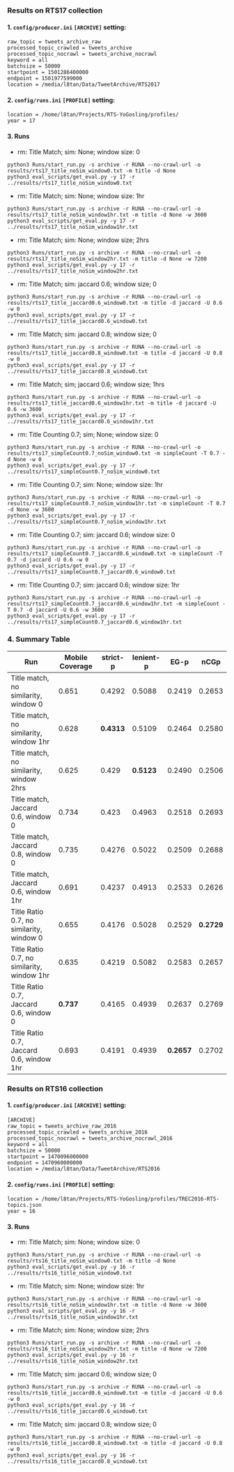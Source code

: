 ### Results on RTS17 collection

#### 1. ```config/producer.ini``` ```[ARCHIVE]``` setting:
```commandline
raw_topic = tweets_archive_raw
processed_topic_crawled = tweets_archive
processed_topic_nocrawl = tweets_archive_nocrawl
keyword = all
batchsize = 50000
startpoint = 1501286400000
endpoint = 1501977599000
location = /media/l8tan/Data/TweetArchive/RTS2017
```

#### 2. ```config/runs.ini``` ```[PROFILE]``` setting:
```
location = /home/l8tan/Projects/RTS-YoGosling/profiles/
year = 17
```
#### 3. Runs

* rm: Title Match; sim: None; window size: 0
```commandline
python3 Runs/start_run.py -s archive -r RUNA --no-crawl-url -o results/rts17_title_noSim_window0.txt -m title -d None
python3 eval_scripts/get_eval.py -y 17 -r ../results/rts17_title_noSim_window0.txt
```
[//]: # (Mobile Assessment Results: )
[//]: # (run                                     	topic	relevant	redundant	not_relevant	unjudgedtotal_length	coverage	mean_latency	median_latency	strict-p	lenient-p	online_utilitystrict	online_utilitylenient)
[//]: # ('RunA	All	1359	252	1555	911	2610	0.651	1.0	1.0	**0.4292**	**0.5088**	-448	56')
[//]: # (Batch Assessment Results:)
[//]: # ('runtag	topic	EGp   	EG1   	nCGp  	nCG1  	GMP.33    	GMP.50    	GMP.66    	mean_latency   	median_latency 	total_length')
[//]: # ('RunA	All  	**0.2419**	0.2193	**0.2653**	0.2426	-0.4261   	-0.2619   	-0.1074   	24617.2        1.0            	857')


* rm: Title Match; sim: None; window size: 1hr

```commandline
python3 Runs/start_run.py -s archive -r RUNA --no-crawl-url -o results/rts17_title_noSim_window1hr.txt -m title -d None -w 3600
python3 eval_scripts/get_eval.py -y 17 -r ../results/rts17_title_noSim_window1hr.txt
```
[//]: # (Mobile Assessment Results: )

[//]: # (run                                     	topic	relevant	redundant	not_relevant	unjudged	total_length	coverage	mean_latency	median_latency	strict-p	lenient-p	online_utilitystrict	online_utilitylenient)

[//]: # (RUNA	All	1112	205	1261	816	2192	0.628	1.0	1.0	**0.4313**	**0.5109**	-354	56')

[//]: # (Batch Assessment Results:)

[//]: # ('runtag	topic	EGp   	EG1   	nCGp  	nCG1  	GMP.33    	GMP.50    	GMP.66    	mean_latency   	median_latency 	total_length')

[//]: # ('RUNA	All  	**0.2464**	0.2222	**0.2580**	0.2338	-0.3202   	-0.1891   	-0.0657   	28314.6        	1.0            	691')

* rm: Title Match; sim: None; window size; 2hrs

```commandline
python3 Runs/start_run.py -s archive -r RUNA --no-crawl-url -o results/rts17_title_noSim_window2hr.txt -m title -d None -w 7200
python3 eval_scripts/get_eval.py -y 17 -r ../results/rts17_title_noSim_window2hr.txt
```
[//]: # (Mobile Assessment Results: )

[//]: # ('run                                     	topic	relevant	redundant	not_relevant	unjudged	total_length	coverage	mean_latency	median_latency	strict-p	lenient-p	online_utilitystrict	online_utilitylenient)

[//]: # ('RUNA	All	928	180	1055	697	1858	0.625	1.0	1.0	**0.429**	**0.5123**	-307	53')
[//]: # (Batch Assessment Results:)

[//]: # ('runtag	topic	EGp   	EG1   	nCGp  	nCG1  	GMP.33    	GMP.50    	GMP.66    	mean_latency   	median_latency 	total_length')

[//]: # ('RUNA	All  	**0.2490**	0.2257	**0.2506**	0.2273	-0.2461   	-0.1385   	-0.0373   	40151.1        	1.0            	571')


* rm: Title Match; sim: jaccard 0.6; window size; 0

```commandline
python3 Runs/start_run.py -s archive -r RUNA --no-crawl-url -o results/rts17_title_jaccard0.6_window0.txt -m title -d jaccard -U 0.6 -w 0
python3 eval_scripts/get_eval.py -y 17 -r ../results/rts17_title_jaccard0.6_window0.txt
```
[//]: # (Mobile Assessment Results: )

[//]: # ('run                                     	topic	relevant	redundant	not_relevant	unjudged	total_length	coverage	mean_latency	median_latency	strict-p	lenient-p	online_utilitystrict	online_utilitylenient)

[//]: # ('RUNA	All	1311	227	1561	598	2249	0.734	1.0	1.0	**0.423**	**0.4963**	-477	-23')
[//]: # (Batch Assessment Results:)

[//]: # ('runtag	topic	EGp   	EG1   	nCGp  	nCG1  	GMP.33    	GMP.50    	GMP.66    	mean_latency   	median_latency 	total_length')

[//]: # ('RUNA	All  	**0.2518**	0.2297	**0.2693**	0.2473	-0.3182   	-0.1794   	-0.0488   	22901.3        	1.0            	748')

* rm: Title Match; sim: jaccard 0.8; window size; 0
```commandline
python3 Runs/start_run.py -s archive -r RUNA --no-crawl-url -o results/rts17_title_jaccard0.8_window0.txt -m title -d jaccard -U 0.8 -w 0
python3 eval_scripts/get_eval.py -y 17 -r ../results/rts17_title_jaccard0.8_window0.txt
```
[//]: # (Mobile Assessment Results: )

[//]: # ('run                                     	topic	relevant	redundant	not_relevant	unjudged	total_length	coverage	mean_latency	median_latency	strict-p	lenient-p	online_utilitystrict	online_utilitylenient)

[//]: # ('RUNA	All	1347	235	1568	607	2287	0.735	1.0	1.0	**0.4276**	**0.5022**	-456	14')
[//]: # (Batch Assessment Results:)

[//]: # ('runtag	topic	EGp   	EG1   	nCGp  	nCG1  	GMP.33    	GMP.50    	GMP.66    	mean_latency   	median_latency 	total_length')

[//]: # ('RUNA	All  	**0.2509**	0.2281	**0.2688**	0.2460	-0.3329   	-0.1904   	-0.0563   	23153.5        	1.0            	764')

* rm: Title Match; sim; jaccard 0.6; window size; 1hrs
```commandline
python3 Runs/start_run.py -s archive -r RUNA --no-crawl-url -o results/rts17_title_jaccard0.6_window1hr.txt -m title -d jaccard -U 0.6 -w 3600
python3 eval_scripts/get_eval.py -y 17 -r ../results/rts17_title_jaccard0.6_window1hr.txt
```
[//]: # (Mobile Assessment Results: )

[//]: # ('run                                     	topic	relevant	redundant	not_relevant	unjudged	total_length	coverage	mean_latency	median_latency	strict-p	lenient-p	online_utilitystrict	online_utilitylenient)

[//]: # ('RUNA	All	1072	171	1287	598	1938	0.691	1.0	1.0	**0.4237**	**0.4913**	-386	-44')
[//]: # (Batch Assessment Results:)

[//]: # ('runtag	topic	EGp   	EG1   	nCGp  	nCG1  	GMP.33    	GMP.50    	GMP.66    	mean_latency   	median_latency 	total_length')

[//]: # ('RUNA	All  	**0.2533**	0.2315	**0.2626**	0.2408	-0.2553   	-0.1379   	-0.0274   	26843.3        	1.0            	634')

* rm: Title Counting 0.7; sim; None; window size: 0
```commandline
python3 Runs/start_run.py -s archive -r RUNA --no-crawl-url -o results/rts17_simpleCount0.7_noSim_window0.txt -m simpleCount -T 0.7 -d None -w 0
python3 eval_scripts/get_eval.py -y 17 -r ../results/rts17_simpleCount0.7_noSim_window0.txt
```
[//]: # (Mobile Assessment Results: )

[//]: # ('run                                     	topic	relevant	redundant	not_relevant	unjudged	total_length	coverage	mean_latency	median_latency	strict-p	lenient-p	online_utilitystrict	online_utilitylenient)

[//]: # ('RUNA	All	1469	300	1749	1003	2910	0.655	1.0	1.0	**0.4176	0.5028**	-580	20')

[//]: # (Batch Assessment Results:)

[//]: # ('runtag	topic	EGp   	EG1   	nCGp  	nCG1  	GMP.33    	GMP.50    	GMP.66    	mean_latency   	median_latency 	total_length')

[//]: # ('RUNA	All  	**0.2529	0.2291	0.2729**	0.2490	-0.4566   	-0.2809   	-0.1156   	30630.8        	1.0            	915')


* rm: Title Counting 0.7; sim: None; window size: 1hr
```commandline
python3 Runs/start_run.py -s archive -r RUNA --no-crawl-url -o results/rts17_simpleCount0.7_noSim_window1hr.txt -m simpleCount -T 0.7 -d None -w 3600
python3 eval_scripts/get_eval.py -y 17 -r ../results/rts17_simpleCount0.7_noSim_window1hr.txt
```
[//]: # (Mobile Assessment Results: )

[//]: # ('run                                     	topic	relevant	redundant	not_relevant	unjudged	total_length	coverage	mean_latency	median_latency	strict-p	lenient-p	online_utilitystrict	online_utilitylenient)

[//]: # ('RUNA	All	1202	246	1401	882	2419	0.635	1.0	1.0	**0.4219	0.5082**	-445	47')

[//]: # (Batch Assessment Results:)

[//]: # ('runtag	topic	EGp   	EG1   	nCGp  	nCG1  	GMP.33    	GMP.50    	GMP.66    	mean_latency   	median_latency 	total_length')

[//]: # ('RUNA	All  	**0.2583	0.2329	0.2657**	0.2403	-0.3386   	-0.1991   	-0.0678   	35080.2        	1.0            	735')

* rm: Title Counting 0.7; sim: jaccard 0.6; window size: 0
```commandline
python3 Runs/start_run.py -s archive -r RUNA --no-crawl-url -o results/rts17_simpleCount0.7_jaccard0.6_window0.txt -m simpleCount -T 0.7 -d jaccard -U 0.6 -w 0
python3 eval_scripts/get_eval.py -y 17 -r ../results/rts17_simpleCount0.7_jaccard0.6_window0.txt
```
[//]: # (Mobile Assessment Results: )

[//]: # ('run                                     	topic	relevant	redundant	not_relevant	unjudged	total_length	coverage	mean_latency	median_latency	strict-p	lenient-p	online_utilitystrict	online_utilitylenient)

[//]: # ('RUNA	All	1427	265	1734	658	2499	0.737	1.0	1.0	**0.4165	0.4939**	-572	-42')

[//]: # (Batch Assessment Results:)

[//]: # ('runtag	topic	EGp   	EG1   	nCGp  	nCG1  	GMP.33    	GMP.50    	GMP.66    	mean_latency   	median_latency 	total_length')

[//]: # ('RUNA	All  	**0.2637	0.2405	0.2769**	0.2537	-0.3341   	-0.1875   	-0.0496   	28756.2        	1.0            	789')

* rm: Title Counting 0.7; sim: jaccard 0.6; window size: 1hr
```commandline
python3 Runs/start_run.py -s archive -r RUNA --no-crawl-url -o results/rts17_simpleCount0.7_jaccard0.6_window1hr.txt -m simpleCount -T 0.7 -d jaccard -U 0.6 -w 3600
python3 eval_scripts/get_eval.py -y 17 -r ../results/rts17_simpleCount0.7_jaccard0.6_window1hr.txt
```
[//]: # (Mobile Assessment Results: )

[//]: # ('run                                     	topic	relevant	redundant	not_relevant	unjudged	total_length	coverage	mean_latency	median_latency	strict-p	lenient-p	online_utilitystrict	online_utilitylenient)

[//]: # ('RUNA	All	1165	208	1407	657	2143	0.693	1.0	1.0	**0.4191	0.4939**	-450	-34')

[//]: # (Batch Assessment Results:)

[//]: # ('runtag	topic	EGp   	EG1   	nCGp  	nCG1  	GMP.33    	GMP.50    	GMP.66    	mean_latency   	median_latency 	total_length')

[//]: # ('RUNA	All  	**0.2657	0.2427	0.2702**	0.2473	-0.2686   	-0.1440   	-0.0268   	33356.3        	1.0            	672')

### 4. Summary Table

| Run                                       | Mobile Coverage | strict-p | lenient-p | EG-p     | nCGp      |
| ------------------------------------------|-----------------|----------|-----------|----------|-----------|
| Title match, no similarity, window 0      | 0.651           | 0.4292   | 0.5088    | 0.2419   | 0.2653    |
| Title match, no similarity, window 1hr    | 0.628           | **0.4313**   | 0.5109    | 0.2464   | 0.2580    |
| Title match, no similarity, window 2hrs   | 0.625           | 0.429    | **0.5123**    | 0.2490   | 0.2506    |
| Title match, Jaccard 0.6, window 0        | 0.734           | 0.423    | 0.4963    | 0.2518   | 0.2693    | 
| Title match, Jaccard 0.8, window 0        | 0.735           | 0.4276   | 0.5022    | 0.2509   | 0.2688    | 
| Title match, Jaccard 0.6, window 1hr      | 0.691           | 0.4237   | 0.4913    | 0.2533   | 0.2626    |
| Title Ratio 0.7, no similarity, window 0  | 0.655           | 0.4176	  | 0.5028    | 0.2529   | **0.2729**    |
| Title Ratio 0.7, no similarity, window 1hr| 0.635           | 0.4219	  | 0.5082    | 0.2583   | 0.2657    |
| Title Ratio 0.7, Jaccard 0.6, window 0    | **0.737**           | 0.4165	  | 0.4939    | 0.2637	  | 0.2769    |
| Title Ratio 0.7, Jaccard 0.6, window 1hr  | 0.693           | 0.4191	  | 0.4939    | **0.2657**   | 0.2702    |


### Results on RTS16 collection

#### 1. ```config/producer.ini``` ```[ARCHIVE]``` setting:
```commandline
[ARCHIVE]
raw_topic = tweets_archive_raw_2016
processed_topic_crawled = tweets_archive_2016
processed_topic_nocrawl = tweets_archive_nocrawl_2016
keyword = all
batchsize = 50000
startpoint = 1470096000000
endpoint = 1470960000000
location = /media/l8tan/Data/TweetArchive/RTS2016
```

#### 2. ```config/runs.ini``` ```[PROFILE]``` setting:
```
location = /home/l8tan/Projects/RTS-YoGosling/profiles/TREC2016-RTS-topics.json
year = 16
```
#### 3. Runs

* rm: Title Match; sim: None; window size: 0
```commandline
python3 Runs/start_run.py -s archive -r RUNA --no-crawl-url -o results/rts16_title_noSim_window0.txt -m title -d None
python3 eval_scripts/get_eval.py -y 16 -r ../results/rts16_title_noSim_window0.txt
```

* rm: Title Match; sim: None; window size: 1hr

```commandline
python3 Runs/start_run.py -s archive -r RUNA --no-crawl-url -o results/rts16_title_noSim_window1hr.txt -m title -d None -w 3600
python3 eval_scripts/get_eval.py -y 16 -r ../results/rts16_title_noSim_window1hr.txt
```

* rm: Title Match; sim: None; window size; 2hrs

```commandline
python3 Runs/start_run.py -s archive -r RUNA --no-crawl-url -o results/rts16_title_noSim_window2hr.txt -m title -d None -w 7200
python3 eval_scripts/get_eval.py -y 16 -r ../results/rts16_title_noSim_window2hr.txt
```


* rm: Title Match; sim: jaccard 0.6; window size; 0

```commandline
python3 Runs/start_run.py -s archive -r RUNA --no-crawl-url -o results/rts16_title_jaccard0.6_window0.txt -m title -d jaccard -U 0.6 -w 0
python3 eval_scripts/get_eval.py -y 16 -r ../results/rts16_title_jaccard0.6_window0.txt
```

* rm: Title Match; sim: jaccard 0.8; window size; 0
```commandline
python3 Runs/start_run.py -s archive -r RUNA --no-crawl-url -o results/rts16_title_jaccard0.8_window0.txt -m title -d jaccard -U 0.8 -w 0
python3 eval_scripts/get_eval.py -y 16 -r ../results/rts16_title_jaccard0.8_window0.txt
```


